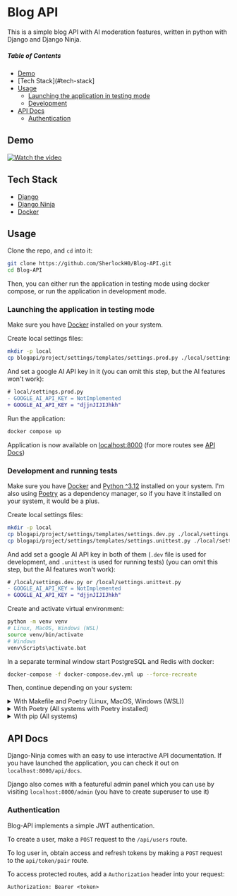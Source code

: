 # Blog API

This is a simple blog API with AI moderation features, written in python with Django and Django Ninja.

##### Table of Contents

- [Demo](#demo)
- [Tech Stack](#tech-stack]
- [Usage](#usage)
  - [Launching the application in testing mode](#launching-the-application-in-testing-mode)
  - [Development](#development-and-running-tests)
- [API Docs](#api-docs)
  - [Authentication](#authentication)

## Demo

[![Watch the video](https://img.youtube.com/vi/MnOoMGSmVR8/maxresdefault.jpg)](https://youtu.be/MnOoMGSmVR8)

## Tech Stack

- [Django](https://www.djangoproject.com/)
- [Django Ninja](https://django-ninja.dev/)
- [Docker](https://www.docker.com/)

## Usage

Clone the repo, and `cd` into it:

```bash
git clone https://github.com/SherlockH0/Blog-API.git
cd Blog-API
```

Then, you can either run the application in testing mode using docker compose, or run the application in development mode.

### Launching the application in testing mode

Make sure you have [Docker](https://www.docker.com/) installed on your system.

Create local settings files:

```bash
mkdir -p local
cp blogapi/project/settings/templates/settings.prod.py ./local/settings.prod.py
```

And set a google AI API key in it (you can omit this step, but the AI features won't work):

```diff
# local/settings.prod.py
- GOOGLE_AI_API_KEY = NotImplemented
+ GOOGLE_AI_API_KEY = "djjnJIJIJhkh"
```

Run the application:

```bash
docker compose up
```

Application is now available on <localhost:8000> (for more routes see [API Docs](#api-docs))

### Development and running tests

Make sure you have [Docker](https://www.docker.com/) and [Python ^3.12](https://www.python.org/) installed on your system.
I'm also using [Poetry](https://python-poetry.org/) as a dependency manager, so if you have it installed on your system, it would be a plus.

Create local settings files:

```bash
mkdir -p local
cp blogapi/project/settings/templates/settings.dev.py ./local/settings.dev.py
cp blogapi/project/settings/templates/settings.unittest.py ./local/settings.unittest.py
```

And add set a google AI API key in both of them (`.dev` file is used for development, and `.unittest` is used for running tests) (you can omit this step, but the AI features won't work):

```diff
# /local/settings.dev.py or /local/settings.unittest.py
- GOOGLE_AI_API_KEY = NotImplemented
+ GOOGLE_AI_API_KEY = "djjnJIJIJhkh"
```

Create and activate virtual environment:

```bash
python -m venv venv
# Linux, MacOS, Windows (WSL)
source venv/bin/activate
# Windows
venv\Scripts\activate.bat
```

In a separate terminal window start PostgreSQL and Redis with docker:

```bash
docker-compose -f docker-compose.dev.yml up --force-recreate
```

Then, continue depending on your system:

<details>
<summary>With Makefile and Poetry (Linux, MacOS, Windows (WSL))</summary>

Install the project using poetry, migrate the database, and create superuser (optional):

```bash
make install
make migrate
make superuser
```

Run local server:

```bash
make runserver
```

In a different terminal window, run rq worker and scheduler:

```bash
make rq
make rqscheduler
```

To make migrations after changes in the models, run:

```bash
make migrations
```

To migrate, run:

```bash
make migrate
```

To run tests, run:

```bash
make test
# With coverage
make test-cov
# With html coverage
make test-cov-html
```

</details>
<details>
<summary>With Poetry (All systems with Poetry installed)</summary>

Install the project using poetry, migrate the database, and create superuser (optional):

```bash
poetry install
poetry run python -m blogapi.manage migrate
poetry run python -m blogapi.manage createsuperuser
```

Run local server:

```bash
poetry run python -m blogapi.manage runserver
```

In a different terminal window, run rq worker and scheduler:

```bash
poetry run python -m blogapi.manage rqworker default
poetry run python -m blogapi.manage rqscheduler
```

To make migrations after changes in the models, run:

```bash
poetry run python -m blogapi.manage makemigrations
```

To migrate, run:

```bash
poetry run python -m blogapi.manage migrate
```

To run tests, run:

```bash
poetry run pytest -v -rs
# With coverage
poetry run pytest -v -rs --cov
# With html coverage
poetry run pytest -v -rs --cov --cov-report html
```

</details>
<details>
<summary>With pip (All systems)</summary>

Install the project using pip, migrate the database, and create superuser (optional):

```bash
pip install .
python -m blogapi.manage migrate
python -m blogapi.manage createsuperuser
```

Run local server:

```bash
python -m blogapi.manage runserver
```

In a different terminal window, run rq worker and scheduler:

```bash
python -m blogapi.manage rqworker default
python -m blogapi.manage rqscheduler
```

To run tests, run:

```bash
pytest -v -rs
# With coverage
pytest -v -rs --cov
# With html coverage
pytest -v -rs --cov --cov-report html
```

</details>

## API Docs

Django-Ninja comes with an easy to use interactive API documentation. If you have launched the application, you can check it out on `localhost:8000/api/docs`.

Django also comes with a featureful admin panel which you can use by visiting `localhost:8000/admin` (you have to create superuser to use it)

### Authentication

Blog-API implements a simple JWT authentication.

To create a user, make a `POST` request to the `/api/users` route.

To log user in, obtain access and refresh tokens by making a `POST` request to the `api/token/pair` route.

To access protected routes, add a `Authorization` header into your request:

```
Authorization: Bearer <token>
```
